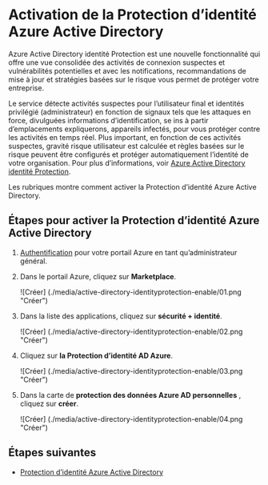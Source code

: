 <properties
    pageTitle="Activation de la Protection d’identité Azure Active Directory | Microsoft Azure"
    description="Découvrez comment activer la Protection d’identité Azure Active Directory."
    services="active-directory"
    keywords="protection d’identité Azure AD, la découverte application cloud, gestion des applications, sécurité, risque, le niveau de risque, vulnérabilité, stratégie de sécurité"
    documentationCenter=""
    authors="markusvi"
    manager="femila"
    editor=""/>

<tags
    ms.service="active-directory"
    ms.workload="identity"
    ms.tgt_pltfrm="na"
    ms.devlang="na"
    ms.topic="article"
    ms.date="10/12/2016"
    ms.author="markvi"/>

# <a name="enabling-azure-active-directory-identity-protection"></a>Activation de la Protection d’identité Azure Active Directory 

Azure Active Directory identité Protection est une nouvelle fonctionnalité qui offre une vue consolidée des activités de connexion suspectes et vulnérabilités potentielles et avec les notifications, recommandations de mise à jour et stratégies basées sur le risque vous permet de protéger votre entreprise. 

Le service détecte activités suspectes pour l’utilisateur final et identités privilégié (administrateur) en fonction de signaux tels que les attaques en force, divulguées informations d’identification, se ins à partir d’emplacements expliquerons, appareils infectés, pour vous protéger contre les activités en temps réel. Plus important, en fonction de ces activités suspectes, gravité risque utilisateur est calculée et règles basées sur le risque peuvent être configurés et protéger automatiquement l’identité de votre organisation. Pour plus d’informations, voir [Azure Active Directory identité Protection](active-directory-identityprotection.md).


Les rubriques montre comment activer la Protection d’identité Azure Active Directory.

## <a name="steps-to-enable-azure-active-directory-identity-protection"></a>Étapes pour activer la Protection d’identité Azure Active Directory 


1. [Authentification](https://ms.portal.azure.com/) pour votre portail Azure en tant qu’administrateur général. 

1. Dans le portail Azure, cliquez sur **Marketplace**.

    ![Créer] (./media/active-directory-identityprotection-enable/01.png "Créer")

1. Dans la liste des applications, cliquez sur **sécurité + identité**.

    ![Créer] (./media/active-directory-identityprotection-enable/02.png "Créer")

1. Cliquez sur **la Protection d’identité AD Azure**.

    ![Créer] (./media/active-directory-identityprotection-enable/03.png "Créer")

1. Dans la carte de **protection des données Azure AD personnelles** , cliquez sur **créer**.

    ![Créer] (./media/active-directory-identityprotection-enable/04.png "Créer")



## <a name="next-steps"></a>Étapes suivantes

 - [Protection d’identité Azure Active Directory](active-directory-identityprotection.md)
 
